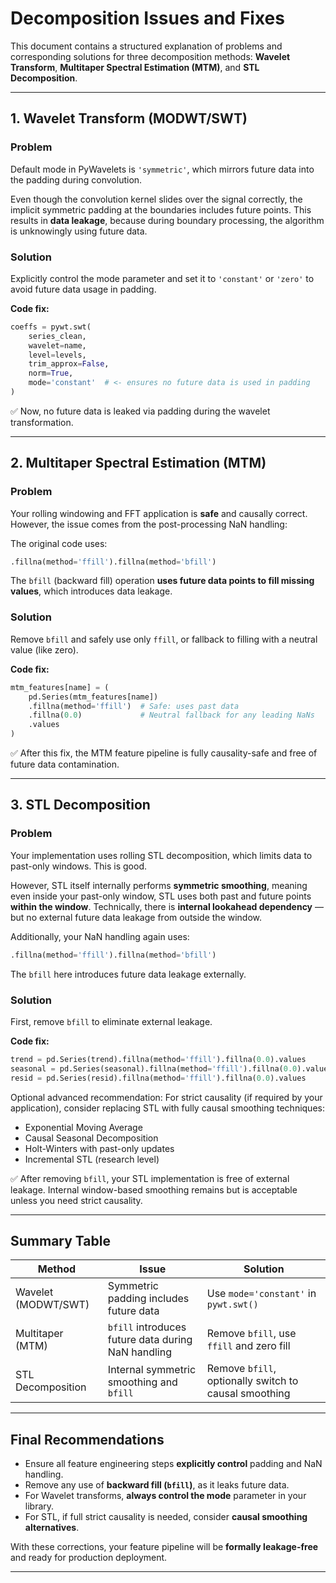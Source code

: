 # Decomposition Issues and Fixes

This document contains a structured explanation of problems and corresponding solutions for three decomposition methods: **Wavelet Transform**, **Multitaper Spectral Estimation (MTM)**, and **STL Decomposition**.

---

## 1. Wavelet Transform (MODWT/SWT)

### Problem
Default mode in PyWavelets is `'symmetric'`, which mirrors future data into the padding during convolution.

Even though the convolution kernel slides over the signal correctly, the implicit symmetric padding at the boundaries includes future points. This results in **data leakage**, because during boundary processing, the algorithm is unknowingly using future data.

### Solution
Explicitly control the mode parameter and set it to `'constant'` or `'zero'` to avoid future data usage in padding.

**Code fix:**

```python
coeffs = pywt.swt(
    series_clean,
    wavelet=name,
    level=levels,
    trim_approx=False,
    norm=True,
    mode='constant'  # <- ensures no future data is used in padding
)
```

✅ Now, no future data is leaked via padding during the wavelet transformation.

---

## 2. Multitaper Spectral Estimation (MTM)

### Problem
Your rolling windowing and FFT application is **safe** and causally correct. However, the issue comes from the post-processing NaN handling:

The original code uses:
```python
.fillna(method='ffill').fillna(method='bfill')
```

The `bfill` (backward fill) operation **uses future data points to fill missing values**, which introduces data leakage.

### Solution
Remove `bfill` and safely use only `ffill`, or fallback to filling with a neutral value (like zero).

**Code fix:**

```python
mtm_features[name] = (
    pd.Series(mtm_features[name])
    .fillna(method='ffill')  # Safe: uses past data
    .fillna(0.0)             # Neutral fallback for any leading NaNs
    .values
)
```

✅ After this fix, the MTM feature pipeline is fully causality-safe and free of future data contamination.

---

## 3. STL Decomposition

### Problem
Your implementation uses rolling STL decomposition, which limits data to past-only windows. This is good.

However, STL itself internally performs **symmetric smoothing**, meaning even inside your past-only window, STL uses both past and future points **within the window**. Technically, there is **internal lookahead dependency** — but no external future data leakage from outside the window.

Additionally, your NaN handling again uses:
```python
.fillna(method='ffill').fillna(method='bfill')
```

The `bfill` here introduces future data leakage externally.

### Solution
First, remove `bfill` to eliminate external leakage.

**Code fix:**

```python
trend = pd.Series(trend).fillna(method='ffill').fillna(0.0).values
seasonal = pd.Series(seasonal).fillna(method='ffill').fillna(0.0).values
resid = pd.Series(resid).fillna(method='ffill').fillna(0.0).values
```

Optional advanced recommendation:
For strict causality (if required by your application), consider replacing STL with fully causal smoothing techniques:
- Exponential Moving Average
- Causal Seasonal Decomposition
- Holt-Winters with past-only updates
- Incremental STL (research level)

✅ After removing `bfill`, your STL implementation is free of external leakage. Internal window-based smoothing remains but is acceptable unless you need strict causality.

---

## Summary Table

| Method                   | Issue                                               | Solution                                     |
|--------------------------|------------------------------------------------------|----------------------------------------------|
| Wavelet (MODWT/SWT)      | Symmetric padding includes future data               | Use `mode='constant'` in `pywt.swt()`        |
| Multitaper (MTM)         | `bfill` introduces future data during NaN handling   | Remove `bfill`, use `ffill` and zero fill    |
| STL Decomposition        | Internal symmetric smoothing and `bfill`             | Remove `bfill`, optionally switch to causal smoothing |

---

## Final Recommendations

- Ensure all feature engineering steps **explicitly control** padding and NaN handling.
- Remove any use of **backward fill (`bfill`)**, as it leaks future data.
- For Wavelet transforms, **always control the mode** parameter in your library.
- For STL, if full strict causality is needed, consider **causal smoothing alternatives**.

With these corrections, your feature pipeline will be **formally leakage-free** and ready for production deployment.

---
